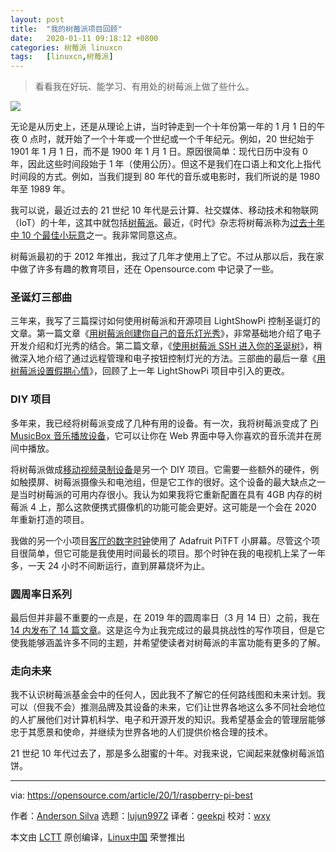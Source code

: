 ```yaml
---
layout: post
title:	"我的树莓派项目回顾"
date:	2020-01-11 09:18:12 +0800 
categories:	树莓派 linuxcn 
tags:	[linuxcn,树莓派]
---
```




> 
> 看看我在好玩、能学习、有用处的树莓派上做了些什么。
> 
> 
> 


![](/Asserts/Images//attachment/album/202001/11/091748wekfv77t5ux5zzv2.jpg)


无论是从历史上，还是从理论上讲，当时钟走到一个十年份第一年的 1 月 1 日的午夜 0 点时，就开始了一个十年或一个世纪或一个千年纪元。例如，20 世纪始于 1901 年 1 月 1 日，而不是 1900 年 1 月 1 日。原因很简单：现代日历中没有 0 年，因此这些时间段始于 1 年（使用公历）。但这不是我们在口语上和文化上指代时间段的方式。例如，当我们提到 80 年代的音乐或电影时，我们所说的是 1980 年至 1989 年。


我可以说，最近过去的 21 世纪 10 年代是云计算、社交媒体、移动技术和物联网（IoT）的十年，这其中就包括[树莓派](https://www.raspberrypi.org/)。最近，《时代》杂志将树莓派称为[过去十年中 10 个最佳小玩意](https://time.com/5745302/best-gadgets-of-the-2010s-decade/?utm_source=reddit.com)之一。我非常同意这点。


树莓派最初的于 2012 年推出，我过了几年才使用上了它。不过从那以后，我在家中做了许多有趣的教育项目，还在 Opensource.com 中记录了一些。


### 圣诞灯三部曲


三年来，我写了三篇探讨如何使用树莓派和开源项目 LightShowPi 控制圣诞灯的文章。第一篇文章《[用树莓派创建你自己的音乐灯光秀](https://opensource.com/life/15/2/music-light-show-with-raspberry-pi)》，非常基础地介绍了电子开发介绍和灯光秀的结合。第二篇文章，《[使用树莓派 SSH 进入你的圣诞树](https://opensource.com/life/15/12/ssh-your-christmas-tree-raspberry-pi)》，稍微深入地介绍了通过远程管理和电子按钮控制灯光的方法。三部曲的最后一章《[用树莓派设置假期心情](https://opensource.com/article/18/12/lightshowpi-raspberry-pi)》，回顾了上一年 LightShowPi 项目中引入的更改。


### DIY 项目


多年来，我已经将树莓派变成了几种有用的设备。有一次，我将树莓派变成了 [Pi MusicBox 音乐播放设备](https://opensource.com/life/15/3/pi-musicbox-guide)，它可以让你在 Web 界面中导入你喜欢的音乐流并在房间中播放。


将树莓派做成[移动视频录制设备](https://opensource.com/life/15/9/turning-raspberry-pi-portable-streaming-camera)是另一个 DIY 项目。它需要一些额外的硬件，例如触摸屏、树莓派摄像头和电池组，但是它工作的很好。这个设备的最大缺点之一是当时树莓派的可用内存很小。我认为如果我将它重新配置在具有 4GB 内存的树莓派 4 上，那么这款便携式摄像机的功能可能会更好。这可能是一个会在 2020 年重新打造的项目。


我做的另一个小项目[客厅的数字时钟](https://opensource.com/article/17/7/raspberry-pi-clock)使用了 Adafruit PiTFT 小屏幕。尽管这个项目很简单，但它可能是我使用时间最长的项目。那个时钟在我的电视机上呆了一年多，一天 24 小时不间断运行，直到屏幕烧坏为止。


### 圆周率日系列


最后但并非最不重要的一点是，在 2019 年的圆周率日（3 月 14 日）之前，我在 [14 内发布了 14 篇文章](https://opensource.com/article/19/3/happy-pi-day)。这是迄今为止我完成过的最具挑战性的写作项目，但是它使我能够涵盖许多不同的主题，并希望使读者对树莓派的丰富功能有更多的了解。


### 走向未来


我不认识树莓派基金会中的任何人，因此我不了解它的任何路线图和未来计划。我可以（但我不会）推测品牌及其设备的未来，它们让世界各地这么多不同社会地位的人扩展他们对计算机科学、电子和开源开发的知识。我希望基金会的管理层能够忠于其愿景和使命，并继续为世界各地的人们提供价格合理的技术。


21 世纪 10 年代过去了，那是多么甜蜜的十年。对我来说，它闻起来就像树莓派馅饼。




---


via: <https://opensource.com/article/20/1/raspberry-pi-best>


作者：[Anderson Silva](https://opensource.com/users/ansilva) 选题：[lujun9972](https://github.com/lujun9972) 译者：[geekpi](https://github.com/geekpi) 校对：[wxy](https://github.com/wxy)


本文由 [LCTT](https://github.com/LCTT/TranslateProject) 原创编译，[Linux中国](https://linux.cn/) 荣誉推出
